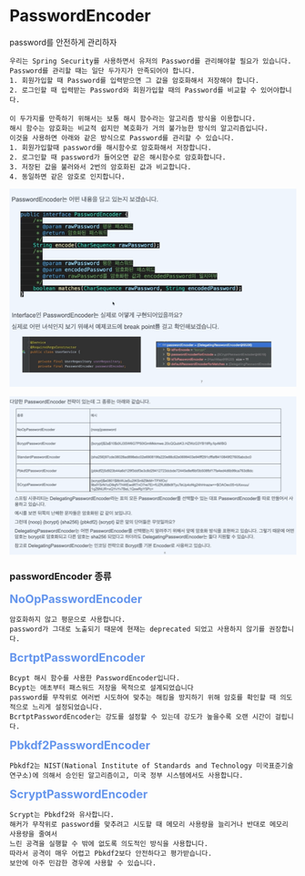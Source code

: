 # PasswordEncoder
    
password를 안전하게 관리하자

    우리는 Spring Security를 사용하면서 유저의 Password를 관리해야할 필요가 있습니다.  
    Password를 관리할 때는 일단 두가지가 만족되어야 합니다.   
    1. 회원가입할 때 Password를 입력받으면 그 값을 암호화해서 저장해야 합니다.   
    2. 로그인할 때 입력받는 Password와 회원가입할 때의 Password를 비교할 수 있어야합니다.  
    
    이 두가지를 만족하기 위해서는 보통 해시 함수라는 알고리즘 방식을 이용합니다.    
    해시 함수는 암호화는 비교적 쉽지만 복호화가 거의 불가능한 방식의 알고리즘입니다.
    이것을 사용하면 아래와 같은 방식으로 Password를 관리할 수 있습니다.
    1. 회원가입할때 password를 해시함수로 암호화해서 저장합니다.
    2. 로그인할 때 password가 들어오면 같은 해시함수로 암호화합니다.
    3. 저장된 값을 불러와서 2번의 암호화된 값과 비교합니다.
    4. 동일하면 같은 암호로 인지합니다.



![img_11.png](img_11.png)



![img_12.png](img_12.png)


### passwordEncoder 종류

<span style="color: cornflowerblue; font-size: 20px; font-weight: bold" > 
    NoOpPasswordEncoder
</span>   
    
    암호화하지 않고 평문으로 사용합니다.   
    password가 그대로 노출되기 때문에 현재는 deprecated 되었고 사용하지 않기를 권장합니다.

<span style="color: cornflowerblue; font-size: 20px; font-weight: bold" > 
    BcrtptPasswordEncoder
</span>   

    Bcypt 해시 함수를 사용한 PasswordEncoder입니다.   
    Bcypt는 애초부터 패스워드 저장을 목적으로 설계되었습니다   
    password를 무작위로 여러번 시도하여 맞추는 해킹을 방지하기 위해 암호를 확인할 때 의도적으로 느리게 설정되었습니다.   
    BcrtptPasswordEncoder는 강도를 설정할 수 있는데 강도가 높을수록 오랜 시간이 걸립니다.

<span style="color: cornflowerblue; font-size: 20px; font-weight: bold" > 
    Pbkdf2PasswordEncoder
</span>   

    Pbkdf2는 NIST(National Institute of Standards and Technology 미국표준기술연구소)에 의해서 승인된 알고리즘이고, 미국 정부 시스템에서도 사용합니다.

<span style="color: cornflowerblue; font-size: 20px; font-weight: bold" > 
    ScryptPasswordEncoder
</span>   
    
    Scrypt는 Pbkdf2와 유사합니다.
    해커가 무작위로 password를 맞추려고 시도할 때 메모리 사용량을 늘리거나 반대로 메모리 사용량을 줄여서   
    느린 공격을 실행할 수 밖에 없도록 의도적인 방식을 사용합니다.
    따라서 공격이 매우 어렵고 Pbkdf2보다 안전하다고 평가받습니다.   
    보안에 아주 민감한 경우에 사용할 수 있습니다.